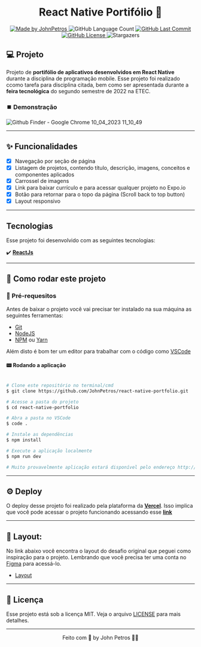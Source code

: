   <h1 align="center">
  React Native Portifólio 📱
</h1>

<div align="center">
   <a href="https://github.com/JohnPetros">
      <img alt="Made by JohnPetros" src="https://img.shields.io/badge/made%20by-JohnPetros-blueviolet">
   </a>
   <img alt="GitHub Language Count" src="https://img.shields.io/github/languages/count/JohnPetros/react-native-portfolio">
   <a href="https://github.com/JohnPetros/react-native-portfolio/commits/main">
      <img alt="GitHub Last Commit" src="https://img.shields.io/github/last-commit/JohnPetros/react-native-portfolio">
   </a>
  </a>
   </a>
   <a href="https://github.com/JohnPetros/react-native-portfolio/blob/main/LICENSE.md">
      <img alt="GitHub License" src="https://img.shields.io/github/license/JohnPetros/react-native-portfolio">
   </a>
    <img alt="Stargazers" src="https://img.shields.io/github/stars/JohnPetros/react-native-portfolio?style=social">
</div>

## 💻 Projeto

Projeto de **portifólio de aplicativos desenvolvidos em React Native** durante a disciplina de programação mobile. Esse projeto foi realizado ccomo tarefa para disciplina citada, bem como ser apresentada durante a **feira tecnológica** do segundo semestre de 2022 na ETEC.

### ⏹️ Demonstração

![Github Finder - Google Chrome 10_04_2023 11_10_49](https://user-images.githubusercontent.com/93893533/230918912-5aa2d855-d017-47bd-b1e2-119138cd2773.png)

---

## ✨ Funcionalidades

- [x] Navegação por seção de página
- [x] Listagem de projetos, contendo título, descrição, imagens, conceitos e componentes aplicados
- [x] Carrossel de imagens
- [x] Link para baixar currículo e para acessar qualquer projeto no Expo.io
- [x] Botão para retornar para o topo da página (Scroll back to top button)
- [x] Layout responsivo

---

## Tecnologias

Esse projeto foi desenvolvido com as seguintes tecnologias:

✔️ **[ReactJs](https://react.dev/)**

---

## 🚀 Como rodar este projeto

### 📝 Pré-requesitos

Antes de baixar o projeto você vai precisar ter instalado na sua máquina as seguintes ferramentas:

- [Git](https://git-scm.com)
- [NodeJS](https://nodejs.org/en/)
- [NPM](https://www.npmjs.com/) ou [Yarn](https://yarnpkg.com/)

Além disto é bom ter um editor para trabalhar com o código como [VSCode](https://code.visualstudio.com/)<br>

#### 📟 Rodando a aplicação

```bash

# Clone este repositório no terminal/cmd
$ git clone https://github.com/JohnPetros/react-native-portfolio.git

# Acesse a pasta do projeto
$ cd react-native-portfolio

# Abra a pasta no VSCode
$ code .

# Instale as dependências
$ npm install

# Execute a aplicação localmente
$ npm run dev

# Muito provavelmente aplicação estará disponível pelo endereço http://127.0.0.1:5173/

```

---

## ⚙️ Deploy

O deploy desse projeto foi realizado pela plataforma da **[Vercel](https://vercel.com/docs/concepts/deployments/overview)**. Isso implica que você pode acessar o projeto funcionando acessando esse **[link](https://react-native-portfolio.vercel.app/)**

---

## 🎨 Layout:

No link abaixo você encontra o layout do desafio original que peguei como inspiração para o projeto. Lembrando que você precisa ter uma conta no [Figma](http://figma.com/) para acessá-lo.

- [Layout](https://www.figma.com/file/mEg4L1jMZQMSnQ38gm7IIp/portfolio-(Community)?type=design&node-id=0-1&t=qMgZvI4SdEEbKYT3-0)

---

## 📝 Licença

Esse projeto está sob a licença MIT. Veja o arquivo [LICENSE](LICENSE) para mais detalhes.

---

<p align="center">
   Feito com 💜 by John Petros 👋🏻
</p>
